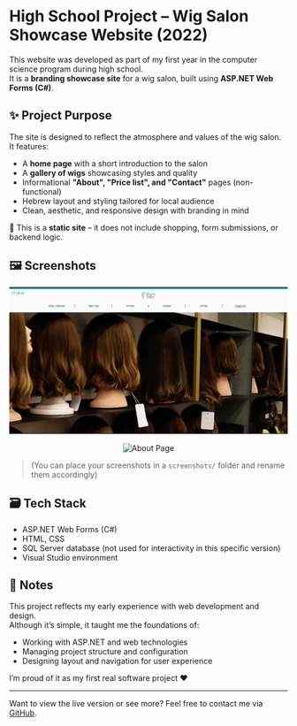 # High School Project – Wig Salon Showcase Website (2022)

This website was developed as part of my first year in the computer science program during high school.  
It is a **branding showcase site** for a wig salon, built using **ASP.NET Web Forms (C#)**.

## ✨ Project Purpose

The site is designed to reflect the atmosphere and values of the wig salon.  
It features:

- A **home page** with a short introduction to the salon
- A **gallery of wigs** showcasing styles and quality
- Informational **"About", "Price list", and "Contact"** pages (non-functional)
- Hebrew layout and styling tailored for local audience
- Clean, aesthetic, and responsive design with branding in mind

📌 This is a **static site** – it does not include shopping, form submissions, or backend logic.

## 🖼 Screenshots

<p align="center">
  <img src="screenshots/homepage.png" alt="Home Page" width="600"/>
</p>

<p align="center">
  <img src="screenshots/about.png" alt="About Page" width="600"/>
</p>

> (You can place your screenshots in a `screenshots/` folder and rename them accordingly)

## 🗃 Tech Stack

- ASP.NET Web Forms (C#)
- HTML, CSS
- SQL Server database (not used for interactivity in this specific version)
- Visual Studio environment

## 💬 Notes

This project reflects my early experience with web development and design.  
Although it’s simple, it taught me the foundations of:
- Working with ASP.NET and web technologies
- Managing project structure and configuration
- Designing layout and navigation for user experience

I’m proud of it as my first real software project ❤️

---

Want to view the live version or see more? Feel free to contact me via [GitHub](https://github.com/noa4970).
